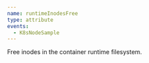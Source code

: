 ```yaml
---
name: runtimeInodesFree
type: attribute
events:
  - K8sNodeSample
---
```


Free inodes in the container runtime filesystem.